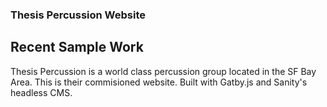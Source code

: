 ### Thesis Percussion Website

## Recent Sample Work 

Thesis Percussion is a world class percussion group located in the SF Bay Area. This is their commisioned website.
Built with Gatby.js and Sanity's headless CMS.

